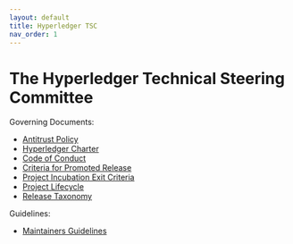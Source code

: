 ```yaml
---
layout: default
title: Hyperledger TSC 
nav_order: 1
---
```

[//]: # (SPDX-License-Identifier: CC-BY-4.0)

# The Hyperledger Technical Steering Committee

Governing Documents:

* [Antitrust Policy](./antitrust.md)
* [Hyperledger Charter](./charter.md)
* [Code of Conduct](./code-of-conduct.md)
* [Criteria for Promoted Release](./criteria-for-promoted-release.md)
* [Project Incubation Exit Criteria](./project-incubation-exit.md)
* [Project Lifecycle](./project-lifecycle.md)
* [Release Taxonomy](./release-taxonomy.md)

Guidelines:

* [Maintainers Guidelines](./MAINTAINERS-guidelines.md)
